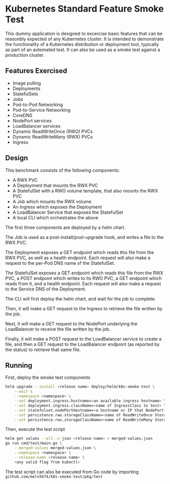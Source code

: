 # Kubernetes Standard Feature Smoke Test

This dummy application is designed to excercise basic features that can be reasonbly expected of any Kubernetes cluster.
It is intended to demonstrate the functionality of a Kubernetes distribution or deployment tool, typically as part of an automated test.
It can also be used as a smoke test against a production cluster.

## Features Exercised

* Image pulling
* Deployments
* StatefulSets
* Jobs
* Pod-to-Pod Networking
* Pod-to-Service Networking
* CoreDNS
* NodePort services
* LoadBalancer services
* Dynamic ReadWriteOnce (RWO) PVCs
* Dynamic ReadWriteMany (RWX) PVCs
* Ingress

## Design

This benchmark consists of the following components:

* A RWX PVC
* A Deployment that mounts the RWX PVC
* A StatefulSet with a RWO volume template, that also mounts the RWX PVC
* A Job which mounts the RWX volume
* An Ingress which exposes the Deployment
* A LoadBalancer Service that exposes the StatefulSet
* A local CLI which orchestrates the above 

The first three components are deployed by a helm chart.

The Job is used as a post-install/post-upgrade hook, and writes a file to the RWX PVC.

The Deployment exposes a GET endpoint which reads this file from the RWX PVC, as well as a health endpoint. Each request will also make a request to the per-Pod DNS name of the StatefulSet.

The StatefulSet exposes a GET endpoint which reads this file from the RWX PVC, a POST endpoint which writes to its RWO PVC, a GET endpoint which reads from it, and a health endpoint. Each request will also make a request to the Service DNS of the Deployment.

The CLI will first deploy the helm chart, and wait for the job to complete.

Then, it will make a GET request to the Ingress to retrieve the file written by the job.

Next, it will make a GET request to the NodePort underlying the LoadBalancer to receive the file written by the job.

Finally, it will make a POST request to the LoadBalancer service to create a file, and then a GET request to the LoadBalancer endpoint (as reported by the status) to retrieve that same file.

## Running

First, deploy the smoke test components

```bash
helm upgrade --install <release name> deploy/helm/k8s-smoke-test \
    --wait \
    --namespace <namespace> \
    --set deployment.ingress.hostname=<an available ingress hostname> \
    --set deployment.ingress.className=<name of IngressClass to test> \
    --set statefulset.nodePortHostname=<a hostname or IP that NodePort services can be reached at> \
    --set persistence.rwo.storageClassName=<name of ReadWriteOnce StorageClass to test> \
    --set persistence.rwx.storageClassName=<name of ReadWriteMany StorageClass to test>
```

Then, execute the test script

```bash
helm get values --all -o json <release name> > merged-values.json
go run cmd/test/main.go \
    --merged-values merged-values.json \
    --namespace <namespace> \
    --release-name <release name> \
    <any valid flag from kubectl>
```

The test script can also be executed from Go code by importing `github.com/meln5674/k8s-smoke-test/pkg/test`
